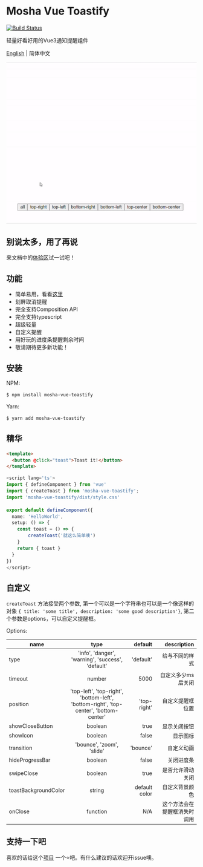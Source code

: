 # Mosha Vue Toastify

[![Build Status](https://travis-ci.com/szboynono/mosha-vue-toastify.svg?branch=main)](https://travis-ci.com/szboynono/mosha-vue-toastify)

轻量好看好用的Vue3通知提醒组件

[English](./README.md) | 简体中文

![alt text](./gif/demo.gif "Logo Title Text 1")

## 别说太多，用了再说

来文档中的[体验区](https://szboynono.github.io/mosha-vue-toastify/)试一试吧！

## 功能
- 简单易用，看看[这里](#the-gist)
- 划屏取消提醒
- 完全支持Composition API
- 完全支持typescript
- 超级轻量
- 自定义提醒
- 用好玩的进度条提醒剩余时间
- 敬请期待更多新功能！

## 安装

NPM:

```bash
$ npm install mosha-vue-toastify
```

Yarn:

```bash
$ yarn add mosha-vue-toastify
```

## 精华
```html
<template>
  <button @click="toast">Toast it!</button>
</template>
```
```ts
<script lang='ts'>
import { defineComponent } from 'vue'
import { createToast } from 'mosha-vue-toastify';
import 'mosha-vue-toastify/dist/style.css'

export default defineComponent({
  name: 'HelloWorld',
  setup: () => {
    const toast = () => {
        createToast('就这么简单噢')
    }
    return { toast }
  }
})
</script>
```

## 自定义


`createToast` 方法接受两个参数, 第一个可以是一个字符串也可以是一个像这样的对象 `{ title: 'some title', description: 'some good description'}`, 第二个参数是options，可以自定义提醒框。


Options:

| name        | type           | default  | description |
| ------------- |:-------------:| -----:| -----:|
| type      | 'info', 'danger', 'warning', 'success', 'default' | 'default' | 给与不同的样式 |
| timeout      | number      |   5000 | 自定义多少ms后关闭
| position      | 'top-left', 'top-right', 'bottom-left', 'bottom-right', 'top-center', 'bottom-center' |   'top-right' | 自定义提醒框位置 |
| showCloseButton | boolean      |    true | 显示关闭按钮 |
| showIcon | boolean      |    false | 显示图标 |
| transition | 'bounce', 'zoom', 'slide' | 'bounce' | 自定义动画 |
| hideProgressBar | boolean      |    false | 关闭进度条 |
| swipeClose | boolean      |    true | 是否允许滑动关闭 |
| toastBackgroundColor | string      | default color | 自定义背景颜色 |
| onClose | function      | N/A | 这个方法会在提醒框消失时调用 |

## 支持一下吧

喜欢的话给这个[项目](https://github.com/szboynono/mosha-vue-toastify) 一个⭐吧。有什么建议的话欢迎开issue噢。